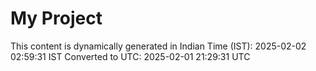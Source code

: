 # My Project

This content is dynamically generated in Indian Time (IST): 2025-02-02 02:59:31 IST
Converted to UTC: 2025-02-01 21:29:31 UTC
